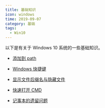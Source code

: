 ```yaml
---
title: 基础知识
icon: windows
time: 2019-09-07
category: 基础
tags:
  - Win10
---
```


以下是有关于 Windows 10 系统的一些基础知识。

<!-- more -->

- [添加到 path](add-path.md)

- [Windows 快捷键](shortcut-key.md)

- [显示文件后缀名与隐藏文件](hidden-file.md)

- [快速打开 CMD](cmd.md)

- [记事本的遗留问题](notepad.md)
